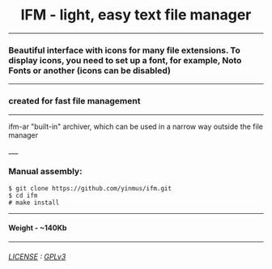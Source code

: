 



<div align="center">
<H1>IFM - light, easy text file manager</H1>
</div>

____

<p>
<H3>Beautiful interface with icons for many file extensions. To display icons, you need to set up a font, for example, Noto Fonts or another (icons can be disabled)</H3>
</p>

___

<p>
  <H3> created for fast file management </H3>  
</p>

___

<p>

ifm-ar "built-in" archiver, which can be used in a narrow way outside the file manager

</p>
___

### Manual assembly:

```
$ git clone https://github.com/yinmus/ifm.git
$ cd ifm
# make install 
```
____


#### Weight - ~140Kb
___




###### [LICENSE](LICENSE) : [GPLv3](https://www.gnu.org/licenses/gpl-3.0.ru.html)

